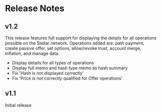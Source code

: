 # Release Notes

## v1.2

This release features full support for displaying the details for all operations possible on the Stellar network.
Operations added are: path payment, create passive offer, set options, allow/revoke trust, account merge, inflation, and manage data.

- Display details for all types of operations
- Display full memo and hash type memo as hash summary
- Fix 'Hash is not displayed correctly'
- Fix 'Price is not correctly qualified for Offer operations'

## v1.1
Initial release

